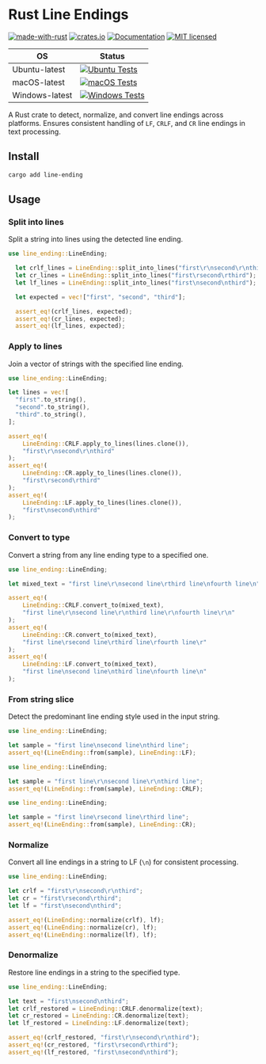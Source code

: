 # Rust Line Endings

[![made-with-rust][rust-logo]][rust-src-page]
[![crates.io][crates-badge]][crates-page]
[![Documentation][docs-badge]][docs-page]
[![MIT licensed][license-badge]][license-page]


| OS            | Status                                                                               |
|---------------|--------------------------------------------------------------------------------------|
| Ubuntu-latest | [![Ubuntu Tests][ubuntu-latest-badge]][ubuntu-latest-workflow]                       |
| macOS-latest  | [![macOS Tests][macos-latest-badge]][macos-latest-workflow]                          |
| Windows-latest| [![Windows Tests][windows-latest-badge]][windows-latest-workflow]                    |


A Rust crate to detect, normalize, and convert line endings across platforms. Ensures consistent handling of `LF`, `CRLF`, and `CR` line endings in text processing.

## Install

```sh
cargo add line-ending
```

## Usage

### Split into lines

Split a string into lines using the detected line ending.

```rust
use line_ending::LineEnding;

  let crlf_lines = LineEnding::split_into_lines("first\r\nsecond\r\nthird");
  let cr_lines = LineEnding::split_into_lines("first\rsecond\rthird");
  let lf_lines = LineEnding::split_into_lines("first\nsecond\nthird");

  let expected = vec!["first", "second", "third"];

  assert_eq!(crlf_lines, expected);
  assert_eq!(cr_lines, expected);
  assert_eq!(lf_lines, expected);
```

### Apply to lines

Join a vector of strings with the specified line ending.

```rust
use line_ending::LineEnding;

let lines = vec![
  "first".to_string(),
  "second".to_string(),
  "third".to_string(),
];

assert_eq!(
    LineEnding::CRLF.apply_to_lines(lines.clone()),
    "first\r\nsecond\r\nthird"
);
assert_eq!(
    LineEnding::CR.apply_to_lines(lines.clone()),
    "first\rsecond\rthird"
);
assert_eq!(
    LineEnding::LF.apply_to_lines(lines.clone()),
    "first\nsecond\nthird"
);
```

### Convert to type

Convert a string from any line ending type to a specified one.

```rust
use line_ending::LineEnding;

let mixed_text = "first line\r\nsecond line\rthird line\nfourth line\n";

assert_eq!(
    LineEnding::CRLF.convert_to(mixed_text),
    "first line\r\nsecond line\r\nthird line\r\nfourth line\r\n"
);
assert_eq!(
    LineEnding::CR.convert_to(mixed_text),
    "first line\rsecond line\rthird line\rfourth line\r"
);
assert_eq!(
    LineEnding::LF.convert_to(mixed_text),
    "first line\nsecond line\nthird line\nfourth line\n"
);
```

### From string slice

Detect the predominant line ending style used in the input string.

```rust
use line_ending::LineEnding;

let sample = "first line\nsecond line\nthird line";
assert_eq!(LineEnding::from(sample), LineEnding::LF);
```

```rust
use line_ending::LineEnding;

let sample = "first line\r\nsecond line\r\nthird line";
assert_eq!(LineEnding::from(sample), LineEnding::CRLF);
```

```rust
use line_ending::LineEnding;

let sample = "first line\rsecond line\rthird line";
assert_eq!(LineEnding::from(sample), LineEnding::CR);
```

### Normalize

Convert all line endings in a string to LF (`\n`) for consistent processing.

```rust
use line_ending::LineEnding;

let crlf = "first\r\nsecond\r\nthird";
let cr = "first\rsecond\rthird";
let lf = "first\nsecond\nthird";

assert_eq!(LineEnding::normalize(crlf), lf);
assert_eq!(LineEnding::normalize(cr), lf);
assert_eq!(LineEnding::normalize(lf), lf);
```

### Denormalize

Restore line endings in a string to the specified type.

```rust
use line_ending::LineEnding;

let text = "first\nsecond\nthird";
let crlf_restored = LineEnding::CRLF.denormalize(text);
let cr_restored = LineEnding::CR.denormalize(text);
let lf_restored = LineEnding::LF.denormalize(text);

assert_eq!(crlf_restored, "first\r\nsecond\r\nthird");
assert_eq!(cr_restored, "first\rsecond\rthird");
assert_eq!(lf_restored, "first\nsecond\nthird");
```


[rust-src-page]: https://www.rust-lang.org/
[rust-logo]: https://img.shields.io/badge/Made%20with-Rust-black?&logo=Rust

[crates-page]: https://crates.io/crates/line-ending
[crates-badge]: https://img.shields.io/crates/v/line-ending.svg

[docs-page]: https://docs.rs/line-ending
[docs-badge]: https://docs.rs/line-ending/badge.svg

[license-page]: https://github.com/jzombie/rust-line-ending/blob/main/LICENSE
[license-badge]: https://img.shields.io/badge/license-MIT-blue.svg

[ubuntu-latest-badge]: https://github.com/jzombie/rust-line-ending/actions/workflows/rust-tests.yml/badge.svg?branch=main&job=Run%20Rust%20Tests%20(OS%20=%20ubuntu-latest)
[ubuntu-latest-workflow]: https://github.com/jzombie/rust-line-ending/actions/workflows/rust-tests.yml?query=branch%3Amain

[macos-latest-badge]: https://github.com/jzombie/rust-line-ending/actions/workflows/rust-tests.yml/badge.svg?branch=main&job=Run%20Rust%20Tests%20(OS%20=%20macos-latest)
[macos-latest-workflow]: https://github.com/jzombie/rust-line-ending/actions/workflows/rust-tests.yml?query=branch%3Amain

[windows-latest-badge]: https://github.com/jzombie/rust-line-ending/actions/workflows/rust-tests.yml/badge.svg?branch=main&job=Run%20Rust%20Tests%20(OS%20=%20windows-latest)
[windows-latest-workflow]: https://github.com/jzombie/rust-line-ending/actions/workflows/rust-tests.yml?query=branch%3Amain
